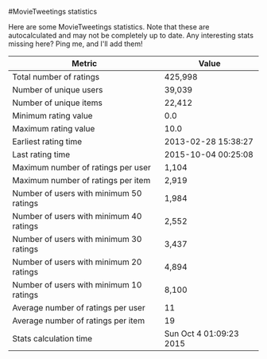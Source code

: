 #MovieTweetings statistics

Here are some MovieTweetings statistics. Note that these are autocalculated and may not be completely up to date. Any interesting stats missing here? Ping me, and I'll add them!

Metric | Value
--- | ---
Total number of ratings                 | 425,998
Number of unique users                  | 39,039
Number of unique items                  | 22,412
Minimum rating value                    | 0.0
Maximum rating value                    | 10.0
Earliest rating time                    | 2013-02-28 15:38:27
Last rating time                        | 2015-10-04 00:25:08
Maximum number of ratings per user      | 1,104
Maximum number of ratings per item      | 2,919
Number of users with minimum 50 ratings | 1,984
Number of users with minimum 40 ratings | 2,552
Number of users with minimum 30 ratings | 3,437
Number of users with minimum 20 ratings | 4,894
Number of users with minimum 10 ratings | 8,100
Average number of ratings per user      | 11
Average number of ratings per item      | 19
Stats calculation time                  | Sun Oct  4 01:09:23 2015

